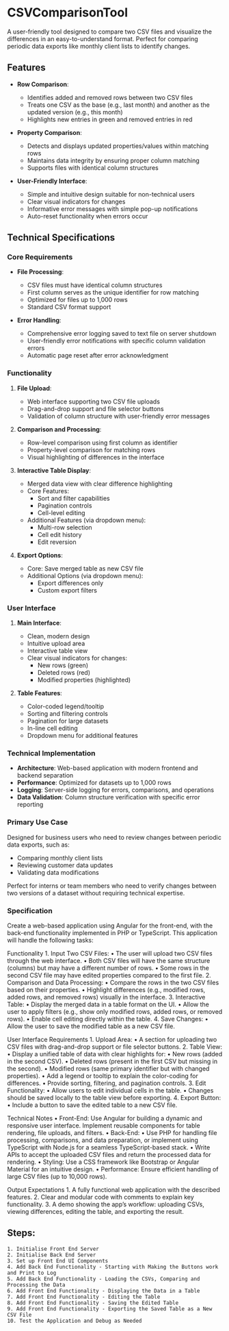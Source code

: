 # CSVComparisonTool

A user-friendly tool designed to compare two CSV files and visualize the differences in an easy-to-understand format. Perfect for comparing periodic data exports like monthly client lists to identify changes.

## Features

- **Row Comparison**: 
  - Identifies added and removed rows between two CSV files
  - Treats one CSV as the base (e.g., last month) and another as the updated version (e.g., this month)
  - Highlights new entries in green and removed entries in red

- **Property Comparison**:
  - Detects and displays updated properties/values within matching rows
  - Maintains data integrity by ensuring proper column matching
  - Supports files with identical column structures

- **User-Friendly Interface**:
  - Simple and intuitive design suitable for non-technical users
  - Clear visual indicators for changes
  - Informative error messages with simple pop-up notifications
  - Auto-reset functionality when errors occur

## Technical Specifications

### Core Requirements

- **File Processing**:
  - CSV files must have identical column structures
  - First column serves as the unique identifier for row matching
  - Optimized for files up to 1,000 rows
  - Standard CSV format support

- **Error Handling**:
  - Comprehensive error logging saved to text file on server shutdown
  - User-friendly error notifications with specific column validation errors
  - Automatic page reset after error acknowledgment

### Functionality

1. **File Upload**:
   - Web interface supporting two CSV file uploads
   - Drag-and-drop support and file selector buttons
   - Validation of column structure with user-friendly error messages

2. **Comparison and Processing**:
   - Row-level comparison using first column as identifier
   - Property-level comparison for matching rows
   - Visual highlighting of differences in the interface

3. **Interactive Table Display**:
   - Merged data view with clear difference highlighting
   - Core Features:
     - Sort and filter capabilities
     - Pagination controls
     - Cell-level editing
   - Additional Features (via dropdown menu):
     - Multi-row selection
     - Cell edit history
     - Edit reversion

4. **Export Options**:
   - Core: Save merged table as new CSV file
   - Additional Options (via dropdown menu):
     - Export differences only
     - Custom export filters

### User Interface

1. **Main Interface**:
   - Clean, modern design
   - Intuitive upload area
   - Interactive table view
   - Clear visual indicators for changes:
     - New rows (green)
     - Deleted rows (red)
     - Modified properties (highlighted)

2. **Table Features**:
   - Color-coded legend/tooltip
   - Sorting and filtering controls
   - Pagination for large datasets
   - In-line cell editing
   - Dropdown menu for additional features

### Technical Implementation

- **Architecture**: Web-based application with modern frontend and backend separation
- **Performance**: Optimized for datasets up to 1,000 rows
- **Logging**: Server-side logging for errors, comparisons, and operations
- **Data Validation**: Column structure verification with specific error reporting

### Primary Use Case

Designed for business users who need to review changes between periodic data exports, such as:
- Comparing monthly client lists
- Reviewing customer data updates
- Validating data modifications

Perfect for interns or team members who need to verify changes between two versions of a dataset without requiring technical expertise.

### Specification

Create a web-based application using Angular for the front-end, with the back-end functionality implemented in PHP or TypeScript. This application will handle the following tasks:

Functionality
	1.	Input Two CSV Files:
	•	The user will upload two CSV files through the web interface.
	•	Both CSV files will have the same structure (columns) but may have a different number of rows.
	•	Some rows in the second CSV file may have edited properties compared to the first file.
	2.	Comparison and Data Processing:
	•	Compare the rows in the two CSV files based on their properties.
	•	Highlight differences (e.g., modified rows, added rows, and removed rows) visually in the interface.
	3.	Interactive Table:
	•	Display the merged data in a table format on the UI.
	•	Allow the user to apply filters (e.g., show only modified rows, added rows, or removed rows).
	•	Enable cell editing directly within the table.
	4.	Save Changes:
	•	Allow the user to save the modified table as a new CSV file.

User Interface Requirements
	1.	Upload Area:
	•	A section for uploading two CSV files with drag-and-drop support or file selector buttons.
	2.	Table View:
	•	Display a unified table of data with clear highlights for:
	•	New rows (added in the second CSV).
	•	Deleted rows (present in the first CSV but missing in the second).
	•	Modified rows (same primary identifier but with changed properties).
	•	Add a legend or tooltip to explain the color-coding for differences.
	•	Provide sorting, filtering, and pagination controls.
	3.	Edit Functionality:
	•	Allow users to edit individual cells in the table.
	•	Changes should be saved locally to the table view before exporting.
	4.	Export Button:
	•	Include a button to save the edited table to a new CSV file.

Technical Notes
	•	Front-End: Use Angular for building a dynamic and responsive user interface. Implement reusable components for table rendering, file uploads, and filters.
	•	Back-End:
	•	Use PHP for handling file processing, comparisons, and data preparation, or implement using TypeScript with Node.js for a seamless TypeScript-based stack.
	•	Write APIs to accept the uploaded CSV files and return the processed data for rendering.
	•	Styling: Use a CSS framework like Bootstrap or Angular Material for an intuitive design.
	•	Performance: Ensure efficient handling of large CSV files (up to 10,000 rows).

Output Expectations
	1.	A fully functional web application with the described features.
	2.	Clear and modular code with comments to explain key functionality.
	3.	A demo showing the app’s workflow: uploading CSVs, viewing differences, editing the table, and exporting the result.

## Steps:
    1. Initialise Front End Server
    2. Initialise Back End Server
    3. Set up Front End UI Components
    4. Add Back End Functionality - Starting with Making the Buttons work and Print to Log
    5. Add Back End Functionality - Loading the CSVs, Comparing and Processing the Data
    6. Add Front End Functionality - Displaying the Data in a Table
    7. Add Front End Functionality - Editing the Table
    8. Add Front End Functionality - Saving the Edited Table
    9. Add Front End Functionality - Exporting the Saved Table as a New CSV File
    10. Test the Application and Debug as Needed